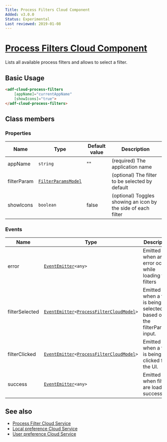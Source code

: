 ```yaml
---
Title: Process Filters Cloud Component
Added: v3.0.0
Status: Experimental
Last reviewed: 2019-01-08
---
```


# [Process Filters Cloud Component](../../../lib/process-services-cloud/src/lib/process/process-filters/components/process-filters-cloud.component.ts "Defined in process-filters-cloud.component.ts")

Lists all available process filters and allows to select a filter.

## Basic Usage

```html
<adf-cloud-process-filters
    [appName]="currentAppName"
    [showIcons]="true">
</adf-cloud-process-filters>
```

## Class members

### Properties

| Name        | Type                                                                                          | Default value | Description                                                   |
| ----------- | --------------------------------------------------------------------------------------------- | ------------- | ------------------------------------------------------------- |
| appName     | `string`                                                                                      | ""            | (required) The application name                               |
| filterParam | [`FilterParamsModel`](../../../lib/process-services/src/lib/task-list/models/filter.model.ts) |               | (optional) The filter to be selected by default               |
| showIcons   | `boolean`                                                                                     | false         | (optional) Toggles showing an icon by the side of each filter |

### Events

| Name        | Type                                                                                                                                                                                                  | Description                                             |
| ----------- | ----------------------------------------------------------------------------------------------------------------------------------------------------------------------------------------------------- | ------------------------------------------------------- |
| error       | [`EventEmitter`](https://angular.io/api/core/EventEmitter)`<any>`                                                                                                                                     | Emitted when any error occurs while loading the filters |
| filterSelected | [`EventEmitter`](https://angular.io/api/core/EventEmitter)`<`[`ProcessFilterCloudModel`](../../../lib/process-services-cloud/src/lib/process/process-filters/models/process-filter-cloud.model.ts)`>` | Emitted when a filter is being selected based on the filterParam input.               |
| filterClicked | [`EventEmitter`](https://angular.io/api/core/EventEmitter)`<`[`ProcessFilterCloudModel`](../../../lib/process-services-cloud/src/lib/process/process-filters/models/process-filter-cloud.model.ts)`>` | Emitted when a filter is being clicked from the UI.               |
| success     | [`EventEmitter`](https://angular.io/api/core/EventEmitter)`<any>`                                                                                                                                     | Emitted when filters are loaded successfully            |

## See also

-   [Process Filter Cloud Service](./services/process-filter-cloud.service.md)
-   [Local preference Cloud Service](./services/local-preference-cloud.service.md)
-   [User preference Cloud Service](./services/user-preference-cloud.service.md)
